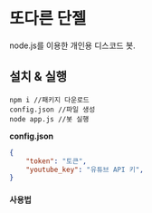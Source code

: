 # 또다른 단젤
node.js를 이용한 개인용 디스코드 봇.  

## 설치 & 실행
```
npm i //패키지 다운로드
config.json //파일 생성  
node app.js //봇 실행
```
**config.json**

```json
{
    "token": "토큰",
    "youtube_key": "유튜브 API 키",
}
```

#### 사용법
